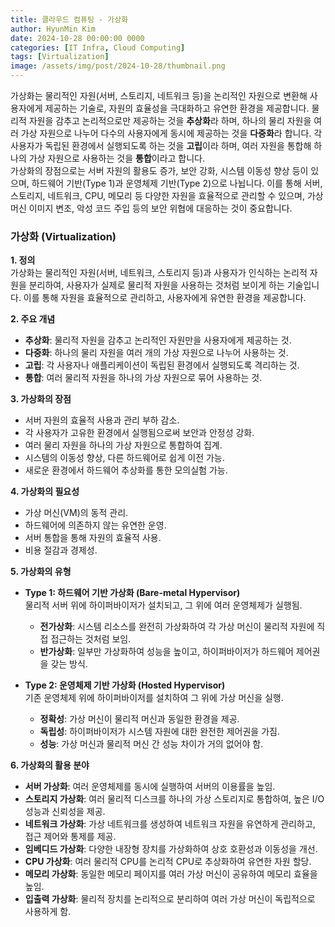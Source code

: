 ```yaml
---
title: 클라우드 컴퓨팅 - 가상화
author: HyunMin Kim
date: 2024-10-28 00:00:00 0000
categories: [IT Infra, Cloud Computing]
tags: [Virtualization]
image: /assets/img/post/2024-10-28/thumbnail.png
---
```


가상화는 물리적인 자원(서버, 스토리지, 네트워크 등)을 논리적인 자원으로 변환해 사용자에게 제공하는 기술로, 자원의 효율성을 극대화하고 유연한 환경을 제공합니다. 물리적 자원을 감추고 논리적으로만 제공하는 것을 **추상화**라 하며, 하나의 물리 자원을 여러 가상 자원으로 나누어 다수의 사용자에게 동시에 제공하는 것을 **다중화**라 합니다. 각 사용자가 독립된 환경에서 실행되도록 하는 것을 **고립**이라 하며, 여러 자원을 통합해 하나의 가상 자원으로 사용하는 것을 **통합**이라고 합니다.  
가상화의 장점으로는 서버 자원의 활용도 증가, 보안 강화, 시스템 이동성 향상 등이 있으며, 하드웨어 기반(Type 1)과 운영체제 기반(Type 2)으로 나뉩니다. 이를 통해 서버, 스토리지, 네트워크, CPU, 메모리 등 다양한 자원을 효율적으로 관리할 수 있으며, 가상 머신 이미지 변조, 악성 코드 주입 등의 보안 위협에 대응하는 것이 중요합니다.

### 가상화 (Virtualization)

**1. 정의**  
가상화는 물리적인 자원(서버, 네트워크, 스토리지 등)과 사용자가 인식하는 논리적 자원을 분리하여, 사용자가 실제로 물리적 자원을 사용하는 것처럼 보이게 하는 기술입니다. 이를 통해 자원을 효율적으로 관리하고, 사용자에게 유연한 환경을 제공합니다.

**2. 주요 개념**
- **추상화**: 물리적 자원을 감추고 논리적인 자원만을 사용자에게 제공하는 것.
- **다중화**: 하나의 물리 자원을 여러 개의 가상 자원으로 나누어 사용하는 것.
- **고립**: 각 사용자나 애플리케이션이 독립된 환경에서 실행되도록 격리하는 것.
- **통합**: 여러 물리적 자원을 하나의 가상 자원으로 묶어 사용하는 것.

**3. 가상화의 장점**
- 서버 자원의 효율적 사용과 관리 부하 감소.
- 각 사용자가 고유한 환경에서 실행됨으로써 보안과 안정성 강화.
- 여러 물리 자원을 하나의 가상 자원으로 통합하여 집계.
- 시스템의 이동성 향상, 다른 하드웨어로 쉽게 이전 가능.
- 새로운 환경에서 하드웨어 추상화를 통한 모의실험 가능.

**4. 가상화의 필요성**
- 가상 머신(VM)의 동적 관리.
- 하드웨어에 의존하지 않는 유연한 운영.
- 서버 통합을 통해 자원의 효율적 사용.
- 비용 절감과 경제성.

**5. 가상화의 유형**
- **Type 1: 하드웨어 기반 가상화 (Bare-metal Hypervisor)**  
  물리적 서버 위에 하이퍼바이저가 설치되고, 그 위에 여러 운영체제가 실행됨.  
  - **전가상화**: 시스템 리소스를 완전히 가상화하여 각 가상 머신이 물리적 자원에 직접 접근하는 것처럼 보임.
  - **반가상화**: 일부만 가상화하여 성능을 높이고, 하이퍼바이저가 하드웨어 제어권을 갖는 방식.

- **Type 2: 운영체제 기반 가상화 (Hosted Hypervisor)**  
  기존 운영체제 위에 하이퍼바이저를 설치하여 그 위에 가상 머신을 실행.  
  - **정확성**: 가상 머신이 물리적 머신과 동일한 환경을 제공.
  - **독립성**: 하이퍼바이저가 시스템 자원에 대한 완전한 제어권을 가짐.
  - **성능**: 가상 머신과 물리적 머신 간 성능 차이가 거의 없어야 함.

**6. 가상화의 활용 분야**
- **서버 가상화**: 여러 운영체제를 동시에 실행하여 서버의 이용률을 높임.
- **스토리지 가상화**: 여러 물리적 디스크를 하나의 가상 스토리지로 통합하여, 높은 I/O 성능과 신뢰성을 제공.
- **네트워크 가상화**: 가상 네트워크를 생성하여 네트워크 자원을 유연하게 관리하고, 접근 제어와 통제를 제공.
- **임베디드 가상화**: 다양한 내장형 장치를 가상화하여 상호 호환성과 이동성을 개선.
- **CPU 가상화**: 여러 물리적 CPU를 논리적 CPU로 추상화하여 유연한 자원 할당.
- **메모리 가상화**: 동일한 메모리 페이지를 여러 가상 머신이 공유하여 메모리 효율을 높임.
- **입출력 가상화**: 물리적 장치를 논리적으로 분리하여 여러 가상 머신이 독립적으로 사용하게 함.